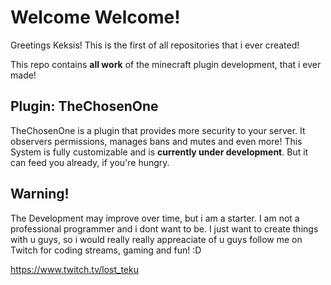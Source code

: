 # Welcome Welcome!
Greetings Keksis! This is the first of all repositories that i ever created!

This repo contains **all work** of the minecraft plugin development, that i ever made!

## Plugin: TheChosenOne
TheChosenOne is a plugin that provides more security to your server. It observers permissions, manages bans and mutes and even more!
This System is fully customizable and is **currently under development**.
But it can feed you already, if you're hungry.

## Warning!
The Development may improve over time, but i am a starter. I am not a professional programmer and i dont want to be. I just want to create things with u guys, so i would really really appreaciate of u guys follow me on Twitch for 
coding streams, gaming and fun! :D

https://www.twitch.tv/lost_teku
